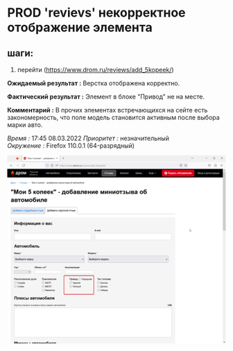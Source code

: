 # PROD 'revievs' некорректное отображение элемента


## шаги:


1. перейти (https://www.drom.ru/reviews/add_5kopeek/)




__Ожидаемый результат :__ Верстка отображена корректно.


__Фактический результат :__ Элемент в блоке "Привод" не на месте.


__Комментарий :__ В прочих элементах встречающихся на сейте есть закономерность,
что поле модель становится активным после выбора марки авто.


_Время :_ 17:45 08.03.2022 
_Приоритет :_ незначительный   
_Окружение :_ Firefox 110.0.1 (64-разрядный)

![Как не должно быть](images/werstka.png)     


